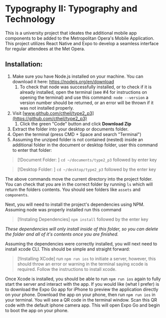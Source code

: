 # Typography II: Typography and Technology
This is a university project that ideates the additional mobile app components to be added to the Metropolitan Opera's Mobile Application. This project utilizes React Native and Expo to develop a seamless interface for regular attendees at the Met Opera. 

## Installation: 
1. Make sure you have Node.js installed on your machine. You can download it here: https://nodejs.org/en/download
	1. To check that node was successfully installed, or to check if it is already installed, open the terminal (see #4 for instructions on opening the terminal) and use this command: `node --version` a version number should be returned, or an error will be thrown if it was not installed properly.
2. Visit [www.github.com/ctheil/type2_p3](https://github.com/ctheil/type2_p3)
	1. Click the green "Code" button and click **Download Zip**
3. Extract the folder into your desktop or documents folder.
4. Open the terminal (press CMD + Space and search "Terminal")
5. Assuming the unziped folder is not contained (nested) inside an additional folder in the document or desktop folder, user this command to enter that folder:

>[!Document Folder: ]
`cd ~/documents/type2_p3` 
followed by enter key

>[!Desktop Folder: ]
`cd ~/desktop/type2_p3` 
followed by the enter key

The above commands move the current directory into the project folder. You can check that you are in the correct folder by running `ls` which will return the folders contents. You should see folders like `assets` and `components`. 

Next, you will need to install the project's dependencies using NPM. Assuming node was properly installed run this command 

>[!Instaling Dependencies]
>`npm install`
>followed by the enter key

*These dependencies will only install inside of this folder, so you can delete the folder and all of it's contents once you are finished.*

Assuming the dependencies were correctly installed, you will next need to install xcode CLI. This should be simple and straight forward:

>[!Installing XCode]
>run `npm run ios` to initiate a server, however, this should throw an error or warning in the terminal saying xcode is required. Follow the instructions to install xcode.

Once Xcode is installed, you should be able to run `npm run ios` again to fully start the server and interact with the app. If you would like (what I prefer) is to download the Expo Go app for iPhone to preview the application directly on your phone. Download the app on your phone, then run `npm run ios` in your terminal. You will see a QR code in the terminal window. Scan this QR code with the default iphone camera app. This will open Expo Go and begin to boot the app on your phone. 
